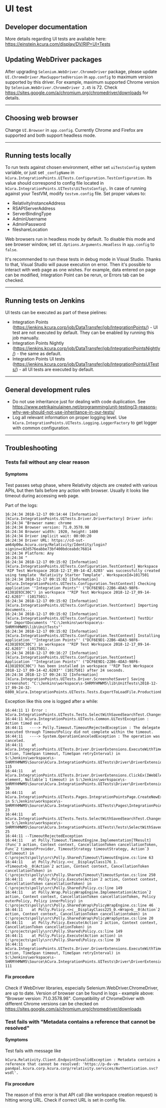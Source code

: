 ﻿# UI test

## Developer documentation

More details regarding UI tests are available here: https://einstein.kcura.com/display/DV/RIP+UI+Tests

## Updating WebDriver packages

After upgrading `Selenium.WebDriver.ChromeDriver` package, please update `UI.ChromeDriver.MaxSupportedVersion` in `app.config` to maximum version supported by this driver.
For example, maximum supported Chrome version by `Selenium.WebDriver.ChromeDriver 2.45` is 72.
Check https://sites.google.com/a/chromium.org/chromedriver/downloads for details.

---

## Choosing web browser

Change `UI.Browser` in `app.config`. Currently Chrome and Firefox are supported and both support headless mode.

---

## Running tests locally

To run tests against chosen environment, either set `uiTestsConfig` system variable, or just set `_configName` in `kCura.IntegrationPoints.UITests.Configuration.TestConfiguration`. Its value should correspond to config file located in `kCura.IntegrationPoints.UITests\UiTestsConfig\`.
In case of running against your TestVM, modify `testvm.config` file. Set proper values to:
* RelativityInstanceAddress
* RSAPIServerAddress
* ServerBindingType
* AdminUsername
* AdminPassword
* fileshareLocation

Web browsers run in headless mode by default. To disable this mode and see browser window, set `UI.Options.Arguments.Headless` in `app.config` to `false`.

It's recommended to run these tests in debug mode in Visual Studio. Thanks to that, Visual Studio will pause execution on error. Then it's possible to interact with web page as one wishes. For example, data entered on page can be modified, Integration Point can be rerun, or Errors tab can be checked.

---

## Running tests on Jenkins

UI tests can be executed as part of these pielines:
* Integration Points (https://jenkins.kcura.corp/job/DataTransfer/job/IntegrationPoints/) - UI test are not executed by default. They can be enabled by running this job manually.
* Integration Points Nightly (https://jenkins.kcura.corp/job/DataTransfer/job/IntegrationPointsNightly/) - the same as default.
* Integration Points UI tests (https://jenkins.kcura.corp/job/DataTransfer/job/IntegrationPointsUITests/) - all UI tests are executed by default.

---

## General development rules
* Do not use inheritance just for dealing with code duplication. See https://www.petrikainulainen.net/programming/unit-testing/3-reasons-why-we-should-not-use-inheritance-in-our-tests/
* Log all relevant information on proper logging level. Use `kCura.IntegrationPoints.UITests.Logging.LoggerFactory` to get logger with common configuration.

---

## Troubleshooting

### Tests fail without any clear reason

#### Symptoms

Test passes setup phase, where Relativity objects are created with various APIs, but then fails before any action with browser. Usually it looks like timeout during accessing web page.

Part of the logs:
```
16:24:34 2018-12-17 09:14:44 [Information] [kCura.IntegrationPoints.UITests.Driver.DriverFactory] Driver info:
16:24:34 "Browser name: chrome
16:24:34 Browser version: 71.0.3578.98
16:24:34 Browser width: 1920, height: 1400
16:24:34 Driver implicit wait: 00:00:20
16:24:34 Driver URL: https://cd-sut-am64p06w.kcura.corp/Relativity/Identity/login?signin=c82d576eabbe73bf400bdceabdc76814
16:24:34 Platform: Any
16:24:34 "
16:24:34 2018-12-17 09:15:02 [Information] [kCura.IntegrationPoints.UITests.Configuration.TestContext] Workspace 'RIP Test Workspace 2018-12-17_09-14-42.6203' was successfully created using template 'Relativity Starter Template'. WorkspaceId=1017501
16:24:34 2018-12-17 09:15:02 [Information] [kCura.IntegrationPoints.UITests.Configuration.TestContext] Checking application '"Integration Points"' ("DCF6E9D1-22B6-4DA3-98F6-41381E93C30C") in workspace '"RIP Test Workspace 2018-12-17_09-14-42.6203"' (1017501).
16:24:34 2018-12-17 09:15:02 [Information] [kCura.IntegrationPoints.UITests.Configuration.TestContext] Importing documents...
16:24:34 2018-12-17 09:15:02 [Information] [kCura.IntegrationPoints.UITests.Configuration.TestContext] TestDir for ImportDocuments '"C:\Jenkins\workspace\s-5HRMYHMWM5\lib\UnitTests"'
16:24:34 2018-12-17 09:15:02 [Information] [kCura.IntegrationPoints.UITests.Configuration.TestContext] Installing application '"Integration Points"' ("DCF6E9D1-22B6-4DA3-98F6-41381E93C30C") in workspace '"RIP Test Workspace 2018-12-17_09-14-42.6203"' (1017501).
16:24:34 2018-12-17 09:16:27 [Information] [kCura.IntegrationPoints.UITests.Configuration.TestContext] Application '"Integration Points"' ("DCF6E9D1-22B6-4DA3-98F6-41381E93C30C") has been installed in workspace '"RIP Test Workspace 2018-12-17_09-14-42.6203"' (1017501) after 24 seconds.
16:24:34 2018-12-17 09:24:32 [Information] [kCura.IntegrationPoints.UITests.Driver.ScreenshotSaver] Saving screenshot: "C:\Jenkins\workspace\s-5HRMYHMWM5\lib\UnitTests\2018-12-17_09-24-32-6800_kCura.IntegrationPoints.UITests.Tests.ExportToLoadFile.ProductionExportToLoadFileTests..png"
```

Exception like this one is logged after a while:
```
16:44:11 1) Error : kCura.IntegrationPoints.UITests.Tests.SelectWithSavedSearchTest.ChangesValueWhenSavedSearchIsChosenInDialog
16:44:11 kCura.IntegrationPoints.UITests.Common.UiTestException : Action timed out.
16:44:11   ----> Polly.Timeout.TimeoutRejectedException : The delegate executed through TimeoutPolicy did not complete within the timeout.
16:44:11   ----> System.OperationCanceledException : The operation was canceled.
16:44:11    at kCura.IntegrationPoints.UITests.Driver.DriverExtensions.ExecuteWithTimeout(Action action, TimeSpan timeout, TimeSpan retryInterval) in S:\Jenkins\workspace\s-5HRMYHMWM5\Source\kCura.IntegrationPoints.UITests\Driver\DriverExtensions.cs:line 115
16:44:11    at kCura.IntegrationPoints.UITests.Driver.DriverExtensions.ClickEx(IWebElement element, Nullable`1 timeout) in S:\Jenkins\workspace\s-5HRMYHMWM5\Source\kCura.IntegrationPoints.UITests\Driver\DriverExtensions.cs:line 30
16:44:11    at kCura.IntegrationPoints.UITests.Pages.IntegrationPointsPage.CreateNewExportIntegrationPoint() in S:\Jenkins\workspace\s-5HRMYHMWM5\Source\kCura.IntegrationPoints.UITests\Pages\IntegrationPointsPage.cs:line 23
16:44:11    at kCura.IntegrationPoints.UITests.Tests.SelectWithSavedSearchTest.ChangesValueWhenSavedSearchIsChosenInDialog() in S:\Jenkins\workspace\s-5HRMYHMWM5\Source\kCura.IntegrationPoints.UITests\Tests\SelectWithSavedSearchTest.cs:line 25
16:44:11 --TimeoutRejectedException
16:44:11    at Polly.Timeout.TimeoutEngine.Implementation[TResult](Func`3 action, Context context, CancellationToken cancellationToken, Func`2 timeoutProvider, TimeoutStrategy timeoutStrategy, Action`3 onTimeout) in C:\projects\polly\src\Polly.Shared\Timeout\TimeoutEngine.cs:line 63
16:44:11    at Polly.Policy.<>c__DisplayClass176_1.<Timeout>b__0(Action`2 action, Context context, CancellationToken cancellationToken) in C:\projects\polly\src\Polly.Shared\Timeout\TimeoutSyntax.cs:line 250
16:44:11    at Polly.Policy.Execute(Action`2 action, Context context, CancellationToken cancellationToken) in C:\projects\polly\src\Polly.Shared\Policy.cs:line 149
16:44:11    at Polly.Wrap.PolicyWrapEngine.Implementation(Action`2 action, Context context, CancellationToken cancellationToken, Policy outerPolicy, Policy innerPolicy) in C:\projects\polly\src\Polly.Shared\Wrap\PolicyWrapEngine.cs:line 46
16:44:11    at Polly.Policy.<>c__DisplayClass225_0.<Wrap>b__0(Action`2 action, Context context, CancellationToken cancellationtoken) in C:\projects\polly\src\Polly.Shared\Wrap\PolicyWrapSyntax.cs:line 20
16:44:11    at Polly.Policy.Execute(Action`2 action, Context context, CancellationToken cancellationToken) in C:\projects\polly\src\Polly.Shared\Policy.cs:line 149
16:44:11    at Polly.Policy.Execute(Action action) in C:\projects\polly\src\Polly.Shared\Policy.cs:line 39
16:44:11    at kCura.IntegrationPoints.UITests.Driver.DriverExtensions.ExecuteWithTimeout(Action action, TimeSpan timeout, TimeSpan retryInterval) in S:\Jenkins\workspace\s-5HRMYHMWM5\Source\kCura.IntegrationPoints.UITests\Driver\DriverExtensions.cs:line 111
```


#### Fix procedure

Check if WebDriver libraries, especially Selenium.WebDriver.ChromeDriver, are up to date.
Version of browser can be found in logs - example above: "Browser version: 71.0.3578.98".
Compatibility of ChromeDriver with different Chrome versions can be checked on https://sites.google.com/a/chromium.org/chromedriver/downloads



### Test fails with "Metadata contains a reference that cannot be resolved"

#### Symptoms

Test fails with message like
```
kCura.Relativity.Client.EndpointInvalidException : Metadata contains a reference that cannot be resolved: 'https://p-dv-vm-pan4pal.kcura.corp.kcura.corp/relativity.services/Authentication.svc?wsdl'.
```

#### Fix procedure

The reason of this error is that API call (like workspace creation request) is hitting wrong URL.
Check if correct URL is set in config file.
